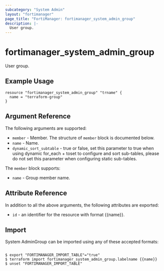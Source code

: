 ```yaml
---
subcategory: "System Admin"
layout: "fortimanager"
page_title: "FortiManager: fortimanager_system_admin_group"
description: |-
  User group.
---
```


# fortimanager_system_admin_group
User group.

## Example Usage

```hcl
resource "fortimanager_system_admin_group" "trname" {
  name = "terraform-group"
}
```

## Argument Reference


The following arguments are supported:


* `member` - Member. The structure of `member` block is documented below.
* `name` - Name.
* `dynamic_sort_subtable` - true or false, set this parameter to true when using dynamic for_each + toset to configure and sort sub-tables, please do not set this parameter when configuring static sub-tables.

The `member` block supports:

* `name` - Group member name.


## Attribute Reference

In addition to all the above arguments, the following attributes are exported:
* `id` - an identifier for the resource with format {{name}}.

## Import

System AdminGroup can be imported using any of these accepted formats:
```

$ export "FORTIMANAGER_IMPORT_TABLE"="true"
$ terraform import fortimanager_system_admin_group.labelname {{name}}
$ unset "FORTIMANAGER_IMPORT_TABLE"
```


